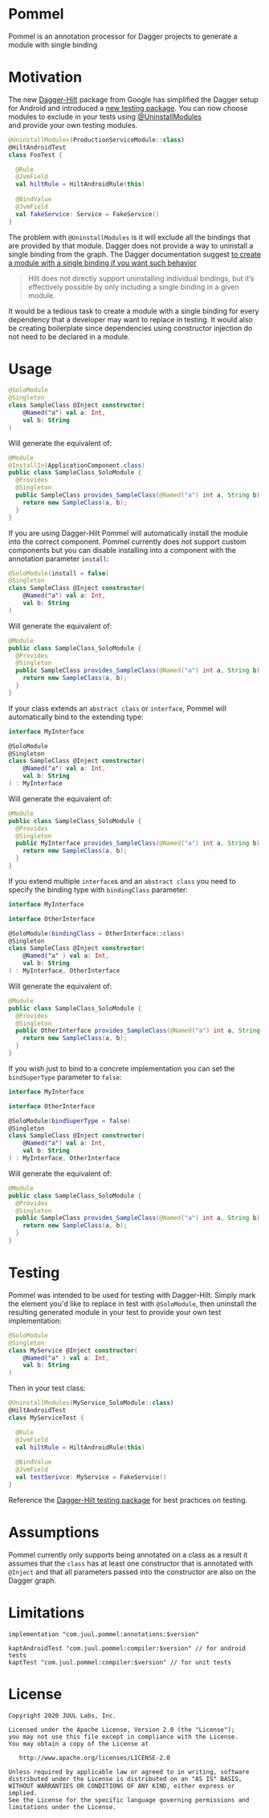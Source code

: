 # Pommel

Pommel is an annotation processor for Dagger projects to generate a module with single binding

# Motivation

The new [Dagger-Hilt](https://dagger.dev/hilt/) package from Google has simplified the Dagger setup for
Android and introduced a [new testing package](https://dagger.dev/hilt/testing). You can now choose modules
to exclude in your tests using [@UninstallModules](https://dagger.dev/api/latest/dagger/hilt/android/testing/UninstallModules.html)  
and provide your own testing modules.

```kotlin
@UninstallModules(ProductionServiceModule::class)
@HiltAndroidTest
class FooTest {

  @Rule
  @JvmField
  val hiltRule = HiltAndroidRule(this)
  
  @BindValue
  @JvmField
  val fakeService: Service = FakeService()
}
```
The problem with `@UninstallModules` is it will exclude all the bindings that are provided by that module. Dagger does
not provide a way to uninstall a single binding from the graph. The Dagger documentation suggest [to create a module with a single
binding if you want such behavior](https://dagger.dev/hilt/testing)


>Hilt does not directly support uninstalling individual bindings, but it’s effectively possible by only including a single binding in a given module.


It would be a tedious task to create a module with a single binding for every dependency that a developer may want to replace in testing. It would also be creating
boilerplate since dependencies using constructor injection do not need to be declared in a module.

# Usage

```kotlin
@SoloModule
@Singleton
class SampleClass @Inject constructor(
    @Named("a") val a: Int,
    val b: String
)
```

Will generate the equivalent of:

```java
@Module
@InstallIn(ApplicationComponent.class)
public class SampleClass_SoloModule {
  @Provides
  @Singleton
  public SampleClass provides_SampleClass(@Named("a") int a, String b) {
    return new SampleClass(a, b);
  }
}
```

If you are using Dagger-Hilt Pommel will automatically install the module into the correct component. Pommel currently does not support custom
components but you can disable installing into a component with the annotation parameter `install`:

```kotlin
@SoloModule(install = false)
@Singleton
class SampleClass @Inject constructor(
    @Named("a") val a: Int,
    val b: String
)
```

Will generate the equivalent of:

```java
@Module
public class SampleClass_SoloModule {
  @Provides
  @Singleton
  public SampleClass provides_SampleClass(@Named("a") int a, String b) {
    return new SampleClass(a, b);
  }
}
```

If your class extends an `abstract class` or `interface`, Pommel will automatically bind to the extending type:

```kotlin
interface MyInterface

@SoloModule
@Singleton
class SampleClass @Inject constructor(
    @Named("a") val a: Int,
    val b: String
) : MyInterface
```

Will generate the equivalent of:

```java
@Module
public class SampleClass_SoloModule {
  @Provides
  @Singleton
  public MyInterface provides_SampleClass(@Named("a") int a, String b) {
    return new SampleClass(a, b);
  }
}
```

If you extend multiple `interface`s and an `abstract class` you need to specify the binding type with `bindingClass` parameter:

```kotlin
interface MyInterface

interface OtherInterface

@SoloModule(bindingClass = OtherInterface::class)
@Singleton
class SampleClass @Inject constructor(
    @Named("a" ) val a: Int,
    val b: String
) : MyInterface, OtherInterface
```

Will generate the equivalent of:

```java
@Module
public class SampleClass_SoloModule {
  @Provides
  @Singleton
  public OtherInterface provides_SampleClass(@Named("a") int a, String b) {
    return new SampleClass(a, b);
  }
}
```

If you wish just to bind to a concrete implementation you can set the `bindSuperType` parameter to `false`:

```kotlin
interface MyInterface

interface OtherInterface

@SoloModule(bindSuperType = false)
@Singleton
class SampleClass @Inject constructor(
    @Named("a") val a: Int,
    val b: String
) : MyInterface, OtherInterface
```

Will generate the equivalent of:

```java
@Module
public class SampleClass_SoloModule {
  @Provides
  @Singleton
  public SampleClass provides_SampleClass(@Named("a") int a, String b) {
    return new SampleClass(a, b);
  }
}
```

# Testing

Pommel was intended to be used for testing with Dagger-Hilt. Simply mark the element you'd like to replace in test with `@SoloModule`, then uninstall the resulting generated module in your test to provide your own test implementation:

```kotlin
@SoloModule
@Singleton
class MyService @Inject constructor(
    @Named("a" ) val a: Int,
    val b: String
)
```

Then in your test class:

```kotlin
@UninstallModules(MyService_SoloModule::class)
@HiltAndroidTest
class MyServiceTest {

  @Rule
  @JvmField
  val hiltRule = HiltAndroidRule(this)
  
  @BindValue
  @JvmField
  val testSerivce: MyService = FakeService()
}
```

Reference the [Dagger-Hilt testing package](https://dagger.dev/hilt/testing) for best practices on testing.

# Assumptions

Pommel currently only supports being annotated on a class as a result it assumes that the `class` has at least one constructor that is annotated with `@Inject` and
that all parameters passed into the constructor are also on the Dagger graph.

# Limitations

```
implementation "com.juul.pommel:annotations:$version"

kaptAndroidTest "com.juul.pommel:compiler:$version" // for android tests
kaptTest "com.juul.pommel:compiler:$version" // for unit tests
```

# License

```
Copyright 2020 JUUL Labs, Inc.

Licensed under the Apache License, Version 2.0 (the "License");
you may not use this file except in compliance with the License.
You may obtain a copy of the License at

   http://www.apache.org/licenses/LICENSE-2.0

Unless required by applicable law or agreed to in writing, software
distributed under the License is distributed on an "AS IS" BASIS,
WITHOUT WARRANTIES OR CONDITIONS OF ANY KIND, either express or implied.
See the License for the specific language governing permissions and
limitations under the License.

